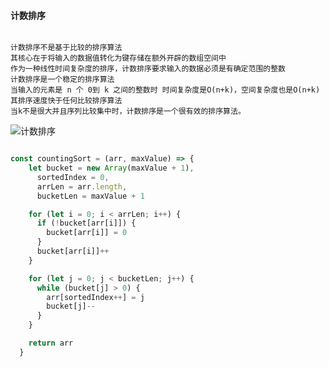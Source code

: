 #### 计数排序

```

计数排序不是基于比较的排序算法 
其核心在于将输入的数据值转化为键存储在额外开辟的数组空间中
作为一种线性时间复杂度的排序，计数排序要求输入的数据必须是有确定范围的整数
计数排序是一个稳定的排序算法 
当输入的元素是 n 个 0到 k 之间的整数时 时间复杂度是O(n+k)，空间复杂度也是O(n+k) 其排序速度快于任何比较排序算法
当k不是很大并且序列比较集中时，计数排序是一个很有效的排序算法。

```

![计数排序](https://github.com/wangcongyi/learning-algorithm/blob/master/images/countingSort.gif)

```js

const countingSort = (arr, maxValue) => {
    let bucket = new Array(maxValue + 1),
      sortedIndex = 0,
      arrLen = arr.length,
      bucketLen = maxValue + 1

    for (let i = 0; i < arrLen; i++) {
      if (!bucket[arr[i]]) {
        bucket[arr[i]] = 0
      }
      bucket[arr[i]]++
    }

    for (let j = 0; j < bucketLen; j++) {
      while (bucket[j] > 0) {
        arr[sortedIndex++] = j
        bucket[j]--
      }
    }

    return arr
  }

```
